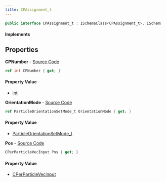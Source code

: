 ```yaml
---
title: CPAssignment_t
---
```


```csharp
public interface CPAssignment_t : ISchemaClass<CPAssignment_t>, ISchemaField, ISchemaClass, INativeHandle
```

#### Implements

## Properties

**CPNumber** - [Source Code](https://github.com/swiftly-solution/swiftlys2/blob/main/managed/src/SwiftlyS2.Generated/Schemas/Interfaces/CPAssignment_t.cs#L16)

```csharp
ref int CPNumber { get; }
```

#### Property Value

- [int](https://learn.microsoft.com/dotnet/api/system.int32)

**OrientationMode** - [Source Code](https://github.com/swiftly-solution/swiftlys2/blob/main/managed/src/SwiftlyS2.Generated/Schemas/Interfaces/CPAssignment_t.cs#L20)

```csharp
ref ParticleOrientationSetMode_t OrientationMode { get; }
```

#### Property Value

- [ParticleOrientationSetMode_t](/docs/api/shared/schemadefinitions/particleorientationsetmode_t)

**Pos** - [Source Code](https://github.com/swiftly-solution/swiftlys2/blob/main/managed/src/SwiftlyS2.Generated/Schemas/Interfaces/CPAssignment_t.cs#L18)

```csharp
CPerParticleVecInput Pos { get; }
```

#### Property Value

- [CPerParticleVecInput](/docs/api/shared/schemadefinitions/cperparticlevecinput)

